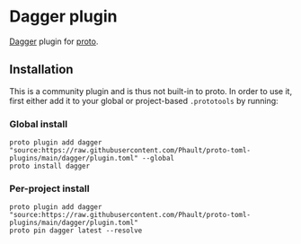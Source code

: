 # Dagger plugin

[Dagger](https://dagger.io) plugin for [proto](https://github.com/moonrepo/proto).

## Installation

This is a community plugin and is thus not built-in to proto. In order to use it, first either add it to your global or project-based `.prototools` by running:

### Global install

```shell
proto plugin add dagger "source:https://raw.githubusercontent.com/Phault/proto-toml-plugins/main/dagger/plugin.toml" --global
proto install dagger
```

### Per-project install

```shell
proto plugin add dagger "source:https://raw.githubusercontent.com/Phault/proto-toml-plugins/main/dagger/plugin.toml"
proto pin dagger latest --resolve
```
